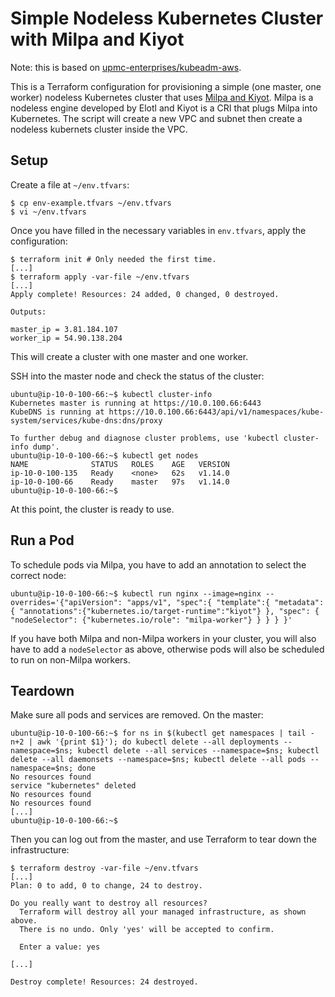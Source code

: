 # Simple Nodeless Kubernetes Cluster with Milpa and Kiyot

Note: this is based on [upmc-enterprises/kubeadm-aws](https://github.com/upmc-enterprises/kubeadm-aws).

This is a Terraform configuration for provisioning a simple (one master, one worker) nodeless Kubernetes cluster that uses [Milpa and Kiyot](https://www.elotl.co/kiyotdocs).  Milpa is a nodeless engine developed by Elotl and Kiyot is a CRI that plugs Milpa into Kubernetes.  The script will create a new VPC and subnet then create a nodeless kubernets cluster inside the VPC.

## Setup

Create a file at `~/env.tfvars`:

```
$ cp env-example.tfvars ~/env.tfvars
$ vi ~/env.tfvars
```

Once you have filled in the necessary variables in `env.tfvars`, apply the configuration:

    $ terraform init # Only needed the first time.
    [...]
    $ terraform apply -var-file ~/env.tfvars
    [...]
    Apply complete! Resources: 24 added, 0 changed, 0 destroyed.

    Outputs:

    master_ip = 3.81.184.107
    worker_ip = 54.90.138.204

This will create a cluster with one master and one worker.

SSH into the master node and check the status of the cluster:

    ubuntu@ip-10-0-100-66:~$ kubectl cluster-info
    Kubernetes master is running at https://10.0.100.66:6443
    KubeDNS is running at https://10.0.100.66:6443/api/v1/namespaces/kube-system/services/kube-dns:dns/proxy

    To further debug and diagnose cluster problems, use 'kubectl cluster-info dump'.
    ubuntu@ip-10-0-100-66:~$ kubectl get nodes
    NAME              STATUS   ROLES    AGE   VERSION
    ip-10-0-100-135   Ready    <none>   62s   v1.14.0
    ip-10-0-100-66    Ready    master   97s   v1.14.0
    ubuntu@ip-10-0-100-66:~$

At this point, the cluster is ready to use.

## Run a Pod

To schedule pods via Milpa, you have to add an annotation to select the correct node:

    ubuntu@ip-10-0-100-66:~$ kubectl run nginx --image=nginx --overrides='{"apiVersion": "apps/v1", "spec":{ "template":{ "metadata": { "annotations":{"kubernetes.io/target-runtime":"kiyot"} }, "spec": { "nodeSelector": {"kubernetes.io/role": "milpa-worker"} } } } }'

If you have both Milpa and non-Milpa workers in your cluster, you will also have to add a `nodeSelector` as above, otherwise pods will also be scheduled to run on non-Milpa workers.

## Teardown

Make sure all pods and services are removed. On the master:

    ubuntu@ip-10-0-100-66:~$ for ns in $(kubectl get namespaces | tail -n+2 | awk '{print $1}'); do kubectl delete --all deployments --namespace=$ns; kubectl delete --all services --namespace=$ns; kubectl delete --all daemonsets --namespace=$ns; kubectl delete --all pods --namespace=$ns; done
    No resources found
    service "kubernetes" deleted
    No resources found
    No resources found
    [...]
    ubuntu@ip-10-0-100-66:~$

Then you can log out from the master, and use Terraform to tear down the infrastructure:

    $ terraform destroy -var-file ~/env.tfvars
    [...]
    Plan: 0 to add, 0 to change, 24 to destroy.

    Do you really want to destroy all resources?
      Terraform will destroy all your managed infrastructure, as shown above.
      There is no undo. Only 'yes' will be accepted to confirm.

      Enter a value: yes

    [...]

    Destroy complete! Resources: 24 destroyed.
